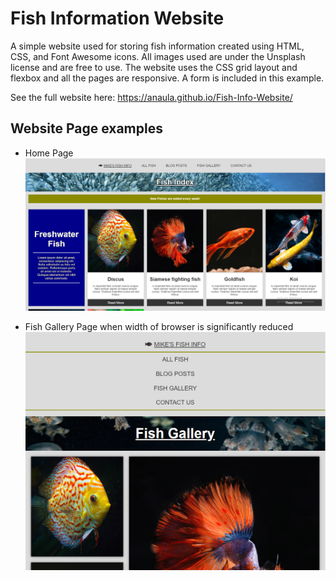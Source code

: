 # Fish Information Website

A simple website used for storing fish information created using HTML, CSS, and Font Awesome icons. All images used are under the Unsplash license and are free to use. The website uses the CSS grid layout and flexbox and all the pages are responsive.  A form is included in this example. 

See the full website here: https://anaula.github.io/Fish-Info-Website/

## Website Page examples

- Home Page
![Website snapshot](/website-snapshots/snapshot1.PNG)

- Fish Gallery Page when width of browser is significantly reduced
![Website responsive snapshot](/website-snapshots/snapshot2.PNG)

